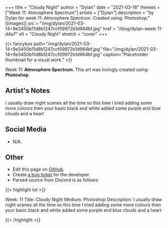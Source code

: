 +++
title =       "Cloudy Night"
author =      "Dylan"
date =        "2021-03-16"
themes =      ["Week 11: Atmosphere Spectrum"]
artists =     ["Dylan"]
description = "by Dylan for week 11: Atmosphere Spectrum. Created using: Photoshop."
[[images]]
              src = "/img/dylan/2021-03-14+9e3450b11d8b1247ccf09972b1d964bf.jpg"
              href = "/blog/dylan-week-11-d4a7"
              alt = "Cloudy Night"
              stretch = "cover"
+++


{{< fancybox path="/img/dylan/2021-03-14+9e3450b11d8b1247ccf09972b1d964bf.jpg" file="/img/dylan/2021-03-14+9e3450b11d8b1247ccf09972b1d964bf.jpg" caption="Placeholder thumbnail for a visual work." >}}


Week 11: **Atmosphere Spectrum**. This art was lovingly created using: **Photoshop**.

## Artist's Notes

I usually draw night scenes all the time so this time I tried adding some more colours then your basic black and white added some purple and blue clouds and a heart

## Social Media

- N/A.

## Other

- Edit this page on [GitHub](https://github.com/teaminkling/web-refresh/edit/main/content/blog/dylan-week-11-d4a7.md).
- Create [a bug ticket](https://github.com/teaminkling/web-refresh/issues/new?assignees=&labels=bug&template=problem-report.md&title=) for the developer.
- Parsed source from Discord is as follows:

{{< highlight txt >}}

Week: 11
Title:  Cloudy Night
Medium: Photoshop 
Description: I usually draw night scenes all the time so this time I tried adding some more colours then your basic black and white added some purple and blue clouds and a heart

{{< /highlight >}}